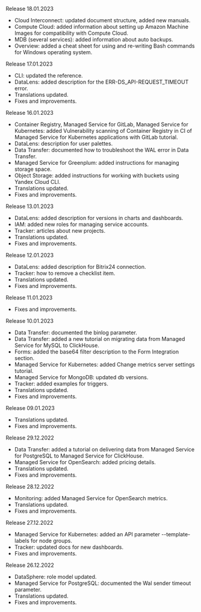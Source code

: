 Release 18.01.2023

* Cloud Interconnect: updated document structure, added new manuals.
* Compute Cloud: added information about setting up Amazon Machine Images for compatibility with Compute Cloud.
* MDB (several services): added information about auto backups.
* Overview: added a cheat sheet for using and re-writing Bash commands for Windows operating system.


Release 17.01.2023 

* CLI: updated the reference. 
* DataLens: added description for the ERR-DS_API-REQUEST_TIMEOUT error. 
* Translations updated. 
* Fixes and improvements. 


Release 16.01.2023 

* Container Registry, Managed Service for GitLab, Managed Service for Kubernetes: added Vulnerability scanning of Container Registry in CI of Managed Service for Kubernetes applications with GitLab tutorial. 
* DataLens: description for user palettes. 
* Data Transfer: documented how to troubleshoot the WAL error in Data Transfer. 
* Managed Service for Greenplum: added instructions for managing storage space. 
* Object Storage: added instructions for working with buckets using Yandex Cloud CLI. 
* Translations updated. 
* Fixes and improvements. 

Release 13.01.2023

* DataLens: added description for versions in charts and dashboards.
* IAM: added new roles for managing service accounts.
* Tracker: articles about new projects.
* Translations updated.
* Fixes and improvements.

Release 12.01.2023

* DataLens: added description for Bitrix24 connection.
* Tracker: how to remove a checklist item.
* Translations updated.
* Fixes and improvements.

Release 11.01.2023

* Fixes and improvements.

Release 10.01.2023

* Data Transfer: documented the binlog parameter.
* Data Transfer: added a new tutorial on migrating data from Managed Service for MySQL to ClickHouse.
* Forms: added the base64 filter description to the Form Integration section.
* Managed Service for Kubernetes: added Change metrics server settings tutorial.
* Managed Service for MongoDB: updated db versions.
* Tracker: added examples for triggers.
* Translations updated.
* Fixes and improvements.

Release 09.01.2023

* Translations updated.
* Fixes and improvements.

Release 29.12.2022 

* Data Transfer: added a tutorial on delivering data from Managed Service for PostgreSQL to Managed Service for ClickHouse. 
* Managed Service for OpenSearch: added pricing details. 
* Translations updated. 
* Fixes and improvements. 

Release 28.12.2022 

* Monitoring: added Managed Service for OpenSearch metrics. 
* Translations updated. 
* Fixes and improvements. 

Release 27.12.2022 

* Managed Service for Kubernetes: added an API parameter --template-labels for node groups. 
* Tracker: updated docs for new dashboards. 
* Fixes and improvements. 

Release 26.12.2022

* DataSphere: role model updated. 
* Managed Service for PostgreSQL: documented the Wal sender timeout parameter. 
* Translations updated. 
* Fixes and improvements. 
